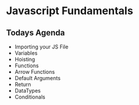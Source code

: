 # Javascript Fundamentals

## Todays Agenda
- Importing your JS File
- Variables
- Hoisting
- Functions
- Arrow Functions
- Default Arguments
- Return
- DataTypes
- Conditionals